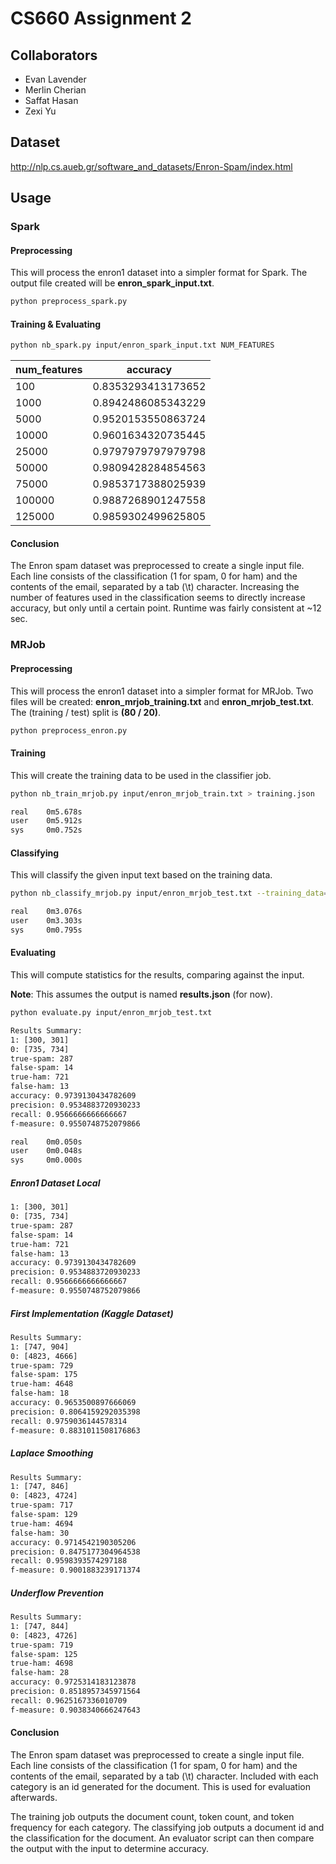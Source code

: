 # CS660 Assignment 2
## Collaborators
- Evan Lavender
- Merlin Cherian
- Saffat Hasan
- Zexi Yu

## Dataset
<http://nlp.cs.aueb.gr/software_and_datasets/Enron-Spam/index.html>

## Usage
### Spark
#### Preprocessing
This will process the enron1 dataset into a simpler format for Spark. The output 
file created will be **enron_spark_input.txt**.
```bash
python preprocess_spark.py
```

#### Training & Evaluating
```bash
python nb_spark.py input/enron_spark_input.txt NUM_FEATURES
```

num_features | accuracy
------------ | --------
100    | 0.8353293413173652
1000   | 0.8942486085343229
5000   | 0.9520153550863724
10000  | 0.9601634320735445
25000  | 0.9797979797979798
50000  | 0.9809428284854563
75000  | 0.9853717388025939
100000 | 0.9887268901247558
125000 | 0.9859302499625805

#### Conclusion
The Enron spam dataset was preprocessed to create a single input file. Each line consists of the classification 
(1 for spam, 0 for ham) and the contents of the email, separated by a tab (\\t) character. Increasing the number of 
features used in the classification seems to directly increase accuracy, but only until a certain point. Runtime was 
fairly consistent at ~12 sec.

### MRJob
#### Preprocessing
This will process the enron1 dataset into a simpler format for MRJob. Two files
will be created: **enron_mrjob_training.txt** and **enron_mrjob_test.txt**. The 
(training / test) split is **(80 / 20)**.

```bash
python preprocess_enron.py
```

#### Training
This will create the training data to be used in the classifier job.

```bash
python nb_train_mrjob.py input/enron_mrjob_train.txt > training.json
```

```bash
real    0m5.678s
user    0m5.912s
sys     0m0.752s
```

#### Classifying
This will classify the given input text based on the training data.

```bash
python nb_classify_mrjob.py input/enron_mrjob_test.txt --training_data=training.json > results.json
```

```bash
real    0m3.076s
user    0m3.303s
sys     0m0.795s
```

#### Evaluating
This will compute statistics for the results, comparing against the input.

**Note**: This assumes the output is named **results.json** (for now).

```bash
python evaluate.py input/enron_mrjob_test.txt
```

```bash
Results Summary:
1: [300, 301]
0: [735, 734]
true-spam: 287
false-spam: 14
true-ham: 721
false-ham: 13
accuracy: 0.9739130434782609
precision: 0.9534883720930233
recall: 0.9566666666666667
f-measure: 0.9550748752079866

real    0m0.050s
user    0m0.048s
sys     0m0.000s
```
##### Enron1 Dataset Local
```bash
1: [300, 301]
0: [735, 734]
true-spam: 287
false-spam: 14
true-ham: 721
false-ham: 13
accuracy: 0.9739130434782609
precision: 0.9534883720930233
recall: 0.9566666666666667
f-measure: 0.9550748752079866
```
##### First Implementation (Kaggle Dataset)
```bash
Results Summary:
1: [747, 904]
0: [4823, 4666]
true-spam: 729
false-spam: 175
true-ham: 4648
false-ham: 18
accuracy: 0.9653500897666069
precision: 0.8064159292035398
recall: 0.9759036144578314
f-measure: 0.8831011508176863
```

##### Laplace Smoothing
```bash
Results Summary:
1: [747, 846]
0: [4823, 4724]
true-spam: 717
false-spam: 129
true-ham: 4694
false-ham: 30
accuracy: 0.9714542190305206
precision: 0.8475177304964538
recall: 0.9598393574297188
f-measure: 0.9001883239171374
```

##### Underflow Prevention
```bash
Results Summary:
1: [747, 844]
0: [4823, 4726]
true-spam: 719
false-spam: 125
true-ham: 4698
false-ham: 28
accuracy: 0.9725314183123878
precision: 0.8518957345971564
recall: 0.9625167336010709
f-measure: 0.9038340666247643
```

#### Conclusion
The Enron spam dataset was preprocessed to create a single input file. Each line consists of the classification 
(1 for spam, 0 for ham) and the contents of the email, separated by a tab (\\t) character. Included with each category 
is an id generated for the document. This is used for evaluation afterwards. 

The training job outputs the document count, token count, and token frequency for each category. The classifying job 
outputs a document id and the classification for the document. An evaluator script can then compare the output with the 
input to determine accuracy. 
